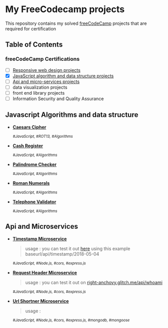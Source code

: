 # My FreeCodecamp projects

This repository contains my solved [freeCodeCamp](https://www.freecodecamp.org) projects that are required for certification

## Table of Contents

### freeCodeCamp Certifications

- [ ] [Responsive web design projects](https://github.com/joswal/fcc_projects/tree/master/responsive_web_projects)
- [x] [JavaScript algorithm and data structure projects](https://github.com/joswal/fcc_projects/tree/master/algorithm_projects)
- [ ] [Api and micro-services projects](https://github.com/joswal/fcc_projects/tree/master/api_projects)
- [ ] data visualization projects
- [ ] front end library projects
- [ ] Information Security and Quality Assurance

## Javascript Algorithms and data structure

- [**Caesars Cipher**](https://github.com/joswal/fcc_projects/blob/master/algorithm_projects/caesars_cipher.js)

  <sup>_#JavaScript, #ROT13, #Algorithms_</sup>

- [**Cash Register**](https://github.com/joswal/fcc_projects/blob/master/algorithm_projects/cash_register.js)

  <sup>_#JavaScript, #Algorithms_</sup>

- [**Palindrome Checker**](https://github.com/joswal/fcc_projects/blob/master/algorithm_projects/cash_register.js)

  <sup>_#JavaScript, #Algorithms_</sup>

- [**Roman Numerals**](https://github.com/joswal/fcc_projects/blob/master/algorithm_projects/roman_numerals.js)

  <sup>_#JavaScript, #Algorithms_</sup>

- [**Telephone Validator**](https://github.com/joswal/fcc_projects/blob/master/algorithm_projects/telephone_validator.js)

  <sup>_#JavaScript, #Algorithms_</sup>

## Api and Microservices

- [**Timestamp Microservice**](https://github.com/joswal/fcc_projects/tree/master/api_projects/timestamp)

  > usage : you can test it out [here](https://golden-licorice.glitch.me/api/timestamp/2013-10-10) using this example baseurl/api/timestamp/2018-05-04

  <sup>_#JavaScript, #Node.js, #cors, #express.js_</sup>

- [**Request Header Microservice**](https://github.com/joswal/fcc_projects/tree/master/api_projects/request_header)

  > usage : you can test it out on [right-anchovy.glitch.me/api/whoami](https://right-anchovy.glitch.me/api/whoami)

  <sup>_#JavaScript, #Node.js, #cors, #express.js_</sup>

- [**Url Shortner Microservice**](https://github.com/joswal/fcc_projects/tree/master/api_projects/url_shortner)

  > usage :

  <sup>_#JavaScript, #Node.js, #cors, #express.js, #mongodb, #mongoose_</sup>
